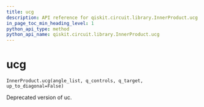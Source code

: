 ```yaml
---
title: ucg
description: API reference for qiskit.circuit.library.InnerProduct.ucg
in_page_toc_min_heading_level: 1
python_api_type: method
python_api_name: qiskit.circuit.library.InnerProduct.ucg
---
```


# ucg

<span id="qiskit.circuit.library.InnerProduct.ucg" />

`InnerProduct.ucg(angle_list, q_controls, q_target, up_to_diagonal=False)`

Deprecated version of uc.

